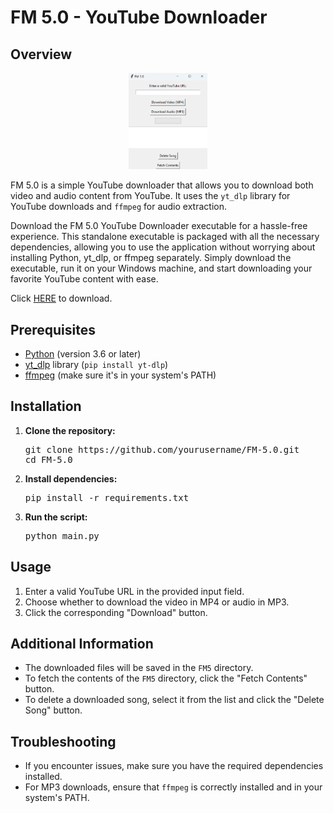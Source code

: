 <!DOCTYPE html>
<html>

<body>

  <h1>FM 5.0 - YouTube Downloader</h1>

  <h2>Overview</h2>
<div style="text-align: center; items: center;">
  <img style="width: 25%; height: auto;" src="FM5.png" alt="FM 5.0 Screenshot"/>
</div>


  <p>FM 5.0 is a simple YouTube downloader that allows you to download both video and audio content from YouTube. It uses the <code>yt_dlp</code> library for YouTube downloads and <code>ffmpeg</code> for audio extraction.</p>

<p>Download the FM 5.0 YouTube Downloader executable for a hassle-free experience. This standalone executable is packaged with all the necessary dependencies, allowing you to use the application without worrying about installing Python, yt_dlp, or ffmpeg separately. Simply download the executable, run it on your Windows machine, and start downloading your favorite YouTube content with ease.</p>

<p>Click <a href="https://github.com/JRH89/FM5/releases/download/v5/ytl.exe">HERE</a> to download.</p>

  <h2>Prerequisites</h2>

  <ul>
    <li><a href="https://www.python.org/downloads/">Python</a> (version 3.6 or later)</li>
    <li><a href="https://github.com/yt-dlp/yt-dlp">yt_dlp</a> library (<code>pip install yt-dlp</code>)</li>
    <li><a href="https://ffmpeg.org/download.html">ffmpeg</a> (make sure it's in your system's PATH)</li>
  </ul>

  <h2>Installation</h2>

  <ol>
    <li><strong>Clone the repository:</strong></li>
    <pre>git clone https://github.com/yourusername/FM-5.0.git
cd FM-5.0</pre>
    <li><strong>Install dependencies:</strong></li>
    <pre>pip install -r requirements.txt</pre>
    <li><strong>Run the script:</strong></li>
    <pre>python main.py</pre>
  </ol>

  <h2>Usage</h2>

  <ol>
    <li>Enter a valid YouTube URL in the provided input field.</li>
    <li>Choose whether to download the video in MP4 or audio in MP3.</li>
    <li>Click the corresponding "Download" button.</li>
  </ol>

  <h2>Additional Information</h2>

  <ul>
    <li>The downloaded files will be saved in the <code>FM5</code> directory.</li>
    <li>To fetch the contents of the <code>FM5</code> directory, click the "Fetch Contents" button.</li>
    <li>To delete a downloaded song, select it from the list and click the "Delete Song" button.</li>
  </ul>

  <h2>Troubleshooting</h2>

  <ul>
    <li>If you encounter issues, make sure you have the required dependencies installed.</li>
    <li>For MP3 downloads, ensure that <code>ffmpeg</code> is correctly installed and in your system's PATH.</li>
  </ul>

</body>

</html>
